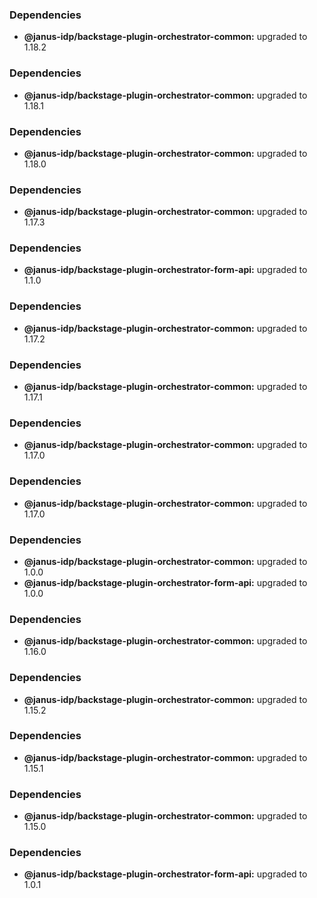 ### Dependencies

* **@janus-idp/backstage-plugin-orchestrator-common:** upgraded to 1.18.2

### Dependencies

* **@janus-idp/backstage-plugin-orchestrator-common:** upgraded to 1.18.1

### Dependencies

* **@janus-idp/backstage-plugin-orchestrator-common:** upgraded to 1.18.0

### Dependencies

* **@janus-idp/backstage-plugin-orchestrator-common:** upgraded to 1.17.3

### Dependencies

* **@janus-idp/backstage-plugin-orchestrator-form-api:** upgraded to 1.1.0

### Dependencies

* **@janus-idp/backstage-plugin-orchestrator-common:** upgraded to 1.17.2

### Dependencies

* **@janus-idp/backstage-plugin-orchestrator-common:** upgraded to 1.17.1

### Dependencies

* **@janus-idp/backstage-plugin-orchestrator-common:** upgraded to 1.17.0

### Dependencies

* **@janus-idp/backstage-plugin-orchestrator-common:** upgraded to 1.17.0

### Dependencies

* **@janus-idp/backstage-plugin-orchestrator-common:** upgraded to 1.0.0
* **@janus-idp/backstage-plugin-orchestrator-form-api:** upgraded to 1.0.0

### Dependencies

* **@janus-idp/backstage-plugin-orchestrator-common:** upgraded to 1.16.0

### Dependencies

* **@janus-idp/backstage-plugin-orchestrator-common:** upgraded to 1.15.2

### Dependencies

* **@janus-idp/backstage-plugin-orchestrator-common:** upgraded to 1.15.1

### Dependencies

* **@janus-idp/backstage-plugin-orchestrator-common:** upgraded to 1.15.0

### Dependencies

* **@janus-idp/backstage-plugin-orchestrator-form-api:** upgraded to 1.0.1
